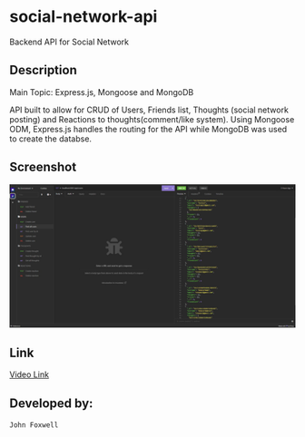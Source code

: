 # social-network-api
Backend API for Social Network


## Description
Main Topic: Express.js, Mongoose and MongoDB

API built to allow for CRUD of Users, Friends list, Thoughts (social network posting) and Reactions to thoughts(comment/like system). Using Mongoose ODM, Express.js handles the routing for the API while MongoDB was used to create the databse.


## Screenshot
![Full page screenshot](./social-api-example.JPG)


## Link
[Video Link](https://drive.google.com/file/d/1OYCSJWi4oiVRzw9TP6Z-iwTUrQlb3y5E/view)


## Developed by:
```
John Foxwell
```